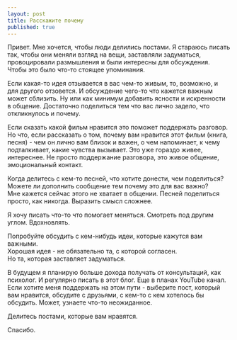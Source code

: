 ```yaml
---
layout: post
title: Расскажите почему
published: true
---
```

Привет. Мне хочется, чтобы люди делились постами. Я стараюсь писать так, чтобы они меняли взгляд на вещи, заставляли задуматься, провоцировали размышления и были интересны для обсуждения. Чтобы это было что-то стоящее упоминания.

Если какая-то идея отзывается в вас чем-то живым, то, возможно, и для другого отзовется. И обсуждение чего-то что кажется важным может сблизить. Ну или как минимум добавить ясности и искренности в общение. Достаточно поделиться тем что вас лично задело, что откликнулось и почему.

Если сказать какой фильм нравится это поможет поддержать разговор.
Но что, если рассказать о том, почему вам нравится этот фильм (книга, песня) - чем он лично вам близок и важен, о чем напоминает, к чему подталкивает, какие чувства вызывает. Это уже гораздо живее, интереснее. Не просто поддержание разговора, это живое общение, эмоциональный контакт.

Когда делитесь с кем-то песней, что хотите донести, чем поделиться? Можете ли дополнить сообщение тем почему это для вас важно?\
Мне кажется сейчас этого не хватает в общении. Песней поделиться просто, как никогда. Выразить смысл сложнее.

Я хочу писать что-то что помогает меняться. Смотреть под другим углом. Вдохновлять.

Попробуйте обсудить с кем-нибудь идеи, которые кажутся вам важными.\
Хорошая идея - не обязательно та, с которой согласен.\
Но та, которая заставляет задуматься.

В будущем я планирую больше дохода получать от консультаций, как психолог. И регулярно писать в этот блог. Еще в планах YouTube канал.\
Если хотите меня поддержать на этом пути - выберите пост, который вам нравится, обсудите с друзьями, с кем-то с кем хотелось бы обсудить. Может, узнаете что-то неожиданное.

Делитесь постами, которые вам нравятся.

Спасибо.
